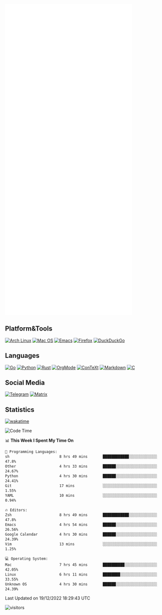 ![Metrics](https://github.com/SteamedFish/SteamedFish/blob/master/github-metrics.svg)

## Platform&Tools

[![Arch Linux](https://img.shields.io/badge/ArchLinux-1793D1?logo=arch-linux&logoColor=fff&style=flat-square)](https://archlinux.org/)
[![Mac OS](https://img.shields.io/badge/MacOS-000000?style=flat-square&logo=macos&logoColor=F0F0F0)](https://www.apple.com/macos/)
[![Emacs](https://img.shields.io/badge/Emacs-%237F5AB6.svg?&style=flat-square&logo=gnu-emacs&logoColor=white)](https://www.gnu.org/software/emacs/)
[![Firefox](https://img.shields.io/badge/Firefox-FF7139?style=flat-square&logo=Firefox-Browser&logoColor=white)](https://firefox.com/)
[![DuckDuckGo](https://img.shields.io/badge/DuckDuckGo-DE5833?style=flat-square&logo=DuckDuckGo&logoColor=white)](https://duckduckgo.com/)

## Languages

[![Go](https://img.shields.io/badge/Golang-%2300ADD8.svg?style=flat-square&logo=go&logoColor=white)](https://golang.org/)
[![Python](https://img.shields.io/badge/Python-3670A0?style=flat-square&logo=python&logoColor=ffdd54)](https://www.python.org/)
[![Rust](https://img.shields.io/badge/Rust-%23000000.svg?style=flat-square&logo=rust&logoColor=white)](https://www.rust-lang.org/)
[![OrgMode](https://img.shields.io/badge/OrgMode-%23000000.svg?style=flat-square&logo=org&logoColor=white)](https://orgmode.org/)
[![ConTeXt](https://img.shields.io/badge/ConTeXt-%23008080.svg?style=flat-square&logo=latex&logoColor=white)](https://contextgarden.net/)
[![Markdown](https://img.shields.io/badge/MarkDown-%23000000.svg?style=flat-square&logo=markdown&logoColor=white)](https://daringfireball.net/projects/markdown/)
[![C](https://img.shields.io/badge/C-%2300599C.svg?style=flat-square&logo=c&logoColor=white)](https://www.iso.org/standard/74528.html)

## Social Media
[![Telegram](https://img.shields.io/badge/SteamedFish-2CA5E0?style=social&logo=telegram&logoColor=white)](https://t.me/SteamedFish)
[![Matrix](https://img.shields.io/badge/SteamedFish-2CA5E0?style=social&logo=matrix&logoColor=black)](https://matrix.to/#/@i:steamedfish.org)

## Statistics
[![wakatime](https://wakatime.com/badge/user/168280d6-fcf2-4b4f-ad3a-dc4612f35b38.svg)](https://wakatime.com/@168280d6-fcf2-4b4f-ad3a-dc4612f35b38)

<!--START_SECTION:waka-->
![Code Time](http://img.shields.io/badge/Code%20Time-2%2C227%20hrs%2054%20mins-blue)

📊 **This Week I Spent My Time On** 

```text
💬 Programming Languages: 
sh                       8 hrs 49 mins       ████████████░░░░░░░░░░░░░   47.8% 
Other                    4 hrs 33 mins       ██████░░░░░░░░░░░░░░░░░░░   24.67% 
Python                   4 hrs 30 mins       ██████░░░░░░░░░░░░░░░░░░░   24.41% 
Git                      17 mins             ░░░░░░░░░░░░░░░░░░░░░░░░░   1.55% 
YAML                     10 mins             ░░░░░░░░░░░░░░░░░░░░░░░░░   0.94%

🔥 Editors: 
Zsh                      8 hrs 49 mins       ████████████░░░░░░░░░░░░░   47.8% 
Emacs                    4 hrs 54 mins       ██████░░░░░░░░░░░░░░░░░░░   26.56% 
Google Calendar          4 hrs 30 mins       ██████░░░░░░░░░░░░░░░░░░░   24.39% 
Vim                      13 mins             ░░░░░░░░░░░░░░░░░░░░░░░░░   1.25%

💻 Operating System: 
Mac                      7 hrs 45 mins       ██████████░░░░░░░░░░░░░░░   42.05% 
Linux                    6 hrs 11 mins       ████████░░░░░░░░░░░░░░░░░   33.55% 
Unknown OS               4 hrs 30 mins       ██████░░░░░░░░░░░░░░░░░░░   24.39%

```


 Last Updated on 19/12/2022 18:29:43 UTC
<!--END_SECTION:waka-->

![visitors](https://visitor-badge.laobi.icu/badge?page_id=SteamedFish.SteamedFish)
